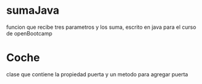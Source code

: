 # sumaJava
funcion que recibe tres parametros y los suma, escrito en java para el curso de openBootcamp

# Coche
clase que contiene la propiedad puerta y un metodo para agregar puerta
